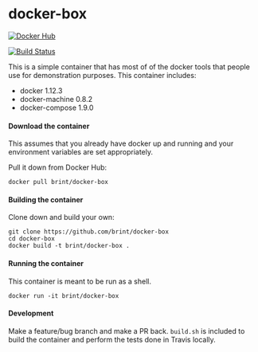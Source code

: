 docker-box
==========
[![Docker Hub](http://dockeri.co/image/brint/docker-box)](https://hub.docker.com/r/brint/docker-box/)

[![Build Status](https://travis-ci.org/brint/docker-box.svg?branch=master)](https://travis-ci.org/brint/docker-box)

This is a simple container that has most of of the docker tools that people use for demonstration purposes. This container includes:

- docker 1.12.3
- docker-machine 0.8.2
- docker-compose 1.9.0

#### Download the container
This assumes that you already have docker up and running and your environment variables are set appropriately.

Pull it down from Docker Hub:
```
docker pull brint/docker-box
```

#### Building the container
Clone down and build your own:
```
git clone https://github.com/brint/docker-box
cd docker-box
docker build -t brint/docker-box .
```

#### Running the container
This container is meant to be run as a shell.

```
docker run -it brint/docker-box
```

#### Development
Make a feature/bug branch and make a PR back. `build.sh` is included to build the container and perform the tests done in Travis locally.
